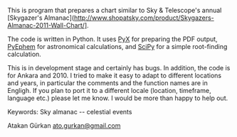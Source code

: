 This is program that prepares a chart similar to Sky & Telescope's
annual [Skygazer's Almanac](http://www.shopatsky.com/product/Skygazers-Almanac-2011-Wall-Chart/].

The code is written in Python. It uses
[PyX](http://pyx.sourceforge.net/) for preparing the PDF output,
[PyEphem](http://rhodesmill.org/pyephem/) for astronomical calculations,
and [SciPy](http://www.scipy.org/) for a simple root-finding calculation.

This is in development stage and certainly has bugs. In addition, the
code is for Ankara and 2010. I tried to make it easy to adapt to
different locations and years, in particular the comments and the
function names are in Engligh. If you plan to port it to a different
locale (location, timeframe, language etc.) please let me know. I would
be more than happy to help out.

Keywords: Sky almanac -- celestial events

Atakan Gürkan <ato.gurkan@gmail.com>

